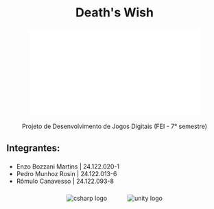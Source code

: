 <h1 align="center">Death's Wish</h1>

###
<p align="center">
  <img src="https://github.com/pedromr10/projetoDesJogos/blob/main/coisasReadme/logoWhite.png" height="200">
</p>

<p align="center">Projeto de Desenvolvimento de Jogos Digitais (FEI - 7° semestre)</p>

###

<h2 align="left">Integrantes:</h2>

###

- Enzo Bozzani Martins | 24.122.020-1
- Pedro Munhoz Rosin | 24.122.013-6
- Rômulo Canavesso | 24.122.093-8


###


<div align="center">
  <img src="https://cdn.jsdelivr.net/gh/devicons/devicon/icons/csharp/csharp-original.svg" height="50" alt="csharp logo"  />
  <img width="40" />
  <img src="https://cdn.jsdelivr.net/gh/devicons/devicon/icons/unity/unity-original.svg" height="50" alt="unity logo"  />
</div>

###
